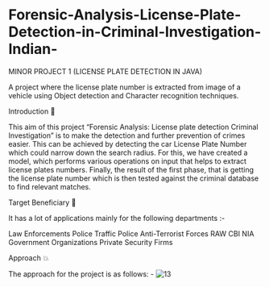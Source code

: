 # Forensic-Analysis-License-Plate-Detection-in-Criminal-Investigation-Indian- 
MINOR PROJECT 1 (LICENSE PLATE DETECTION IN JAVA)

A project where the license plate number is extracted from image of a vehicle using Object detection and Character recognition techniques.


Introduction 🚀

This aim of this project “Forensic Analysis: License plate detection Criminal Investigation” is to make the detection and further prevention of crimes easier. This can be achieved by detecting the car License Plate Number which could narrow down the search radius. For this, we have created a model, which performs various operations on input that helps to extract license plates numbers. Finally, the result of the first phase, that is getting the license plate number which is then tested against the criminal database to find relevant matches.

Target Beneficiary 👮

It has a lot of applications mainly for the following departments :-

Law Enforcements
Police
Traffic Police
Anti-Terrorist Forces
RAW
CBI
NIA
Government Organizations
Private Security Firms

Approach 💥

The approach for the project is as follows: -
![13](https://user-images.githubusercontent.com/111994799/220856481-3379c1d0-53c7-4f86-ac88-8cc339f45094.png)

